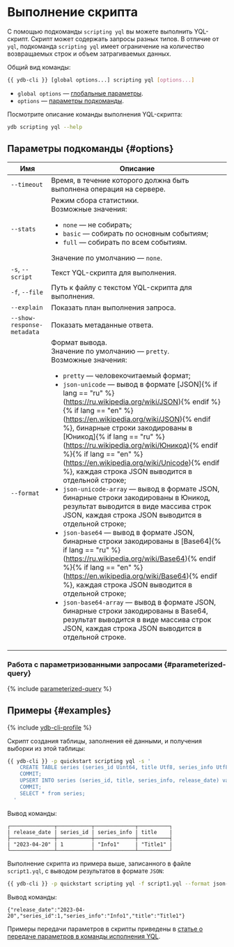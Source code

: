# Выполнение скрипта

С помощью подкоманды `scripting yql` вы можете выполнить YQL-скрипт. Скрипт может содержать запросы разных типов. В отличие от `yql`, подкоманда `scripting yql` имеет ограничение на количество возвращаемых строк и объем затрагиваемых данных.

Общий вид команды:

```bash
{{ ydb-cli }} [global options...] scripting yql [options...]
```

* `global options` — [глобальные параметры](commands/global-options.md).
* `options` — [параметры подкоманды](#options).

Посмотрите описание команды выполнения YQL-скрипта:

```bash
ydb scripting yql --help
```

## Параметры подкоманды {#options}

Имя | Описание
---|---
`--timeout` | Время, в течение которого должна быть выполнена операция на сервере.
`--stats` | Режим сбора статистики.<br>Возможные значения:<ul><li>`none` — не собирать;</li><li>`basic` — собирать по основным событиям;</li><li>`full` — собирать по всем событиям.</li></ul>Значение по умолчанию — `none`.
`-s`, `--script` | Текст YQL-скрипта для выполнения.
`-f`, `--file` | Путь к файлу с текстом YQL-скрипта для выполнения.
`--explain` | Показать план выполнения запроса.
`--show-response-metadata` | Показать метаданные ответа.
`--format` | Формат вывода.<br>Значение по умолчанию — `pretty`.<br>Возможные значения:<ul><li>`pretty` — человекочитаемый формат;</li><li>`json-unicode` — вывод в формате [JSON]{% if lang == "ru" %}(https://ru.wikipedia.org/wiki/JSON){% endif %}{% if lang == "en" %}(https://en.wikipedia.org/wiki/JSON){% endif %}, бинарные строки закодированы в [Юникод]{% if lang == "ru" %}(https://ru.wikipedia.org/wiki/Юникод){% endif %}{% if lang == "en" %}(https://en.wikipedia.org/wiki/Unicode){% endif %}, каждая строка JSON выводится в отдельной строке;</li><li>`json-unicode-array` — вывод в формате JSON, бинарные строки закодированы в Юникод, результат выводится в виде массива строк JSON, каждая строка JSON выводится в отдельной строке;</li><li>`json-base64` — вывод в формате JSON, бинарные строки закодированы в [Base64]{% if lang == "ru" %}(https://ru.wikipedia.org/wiki/Base64){% endif %}{% if lang == "en" %}(https://en.wikipedia.org/wiki/Base64){% endif %}, каждая строка JSON выводится в отдельной строке;</li><li>`json-base64-array` — вывод в формате JSON, бинарные строки закодированы в Base64, результат выводится в виде массива строк JSON, каждая строка JSON выводится в отдельной строке.</li></ul>

### Работа с параметризованными запросами {#parameterized-query}

{% include [parameterized-query](../../_includes/parameterized-query.md) %}

## Примеры {#examples}

{% include [ydb-cli-profile](../../_includes/ydb-cli-profile.md) %}

Скрипт создания таблицы, заполнения её данными, и получения выборки из этой таблицы:

```bash
{{ ydb-cli }} -p quickstart scripting yql -s '
    CREATE TABLE series (series_id Uint64, title Utf8, series_info Utf8, release_date Date, PRIMARY KEY (series_id));
    COMMIT;
    UPSERT INTO series (series_id, title, series_info, release_date) values (1, "Title1", "Info1", Cast("2023-04-20" as Date));
    COMMIT;
    SELECT * from series;
  '
```

Вывод команды:

```text
┌──────────────┬───────────┬─────────────┬──────────┐
| release_date | series_id | series_info | title    |
├──────────────┼───────────┼─────────────┼──────────┤
| "2023-04-20" | 1         | "Info1"     | "Title1" |
└──────────────┴───────────┴─────────────┴──────────┘
```

Выполнение скрипта из примера выше, записанного в файле `script1.yql`, с выводом результатов в формате `JSON`:

```bash
{{ ydb-cli }} -p quickstart scripting yql -f script1.yql --format json-unicode
```

Вывод команды:

```text
{"release_date":"2023-04-20","series_id":1,"series_info":"Info1","title":"Title1"}
```

Примеры передачи параметров в скрипты приведены в [статье о передаче параметров в команды исполнения YQL](parameterized-queries-cli.md).

